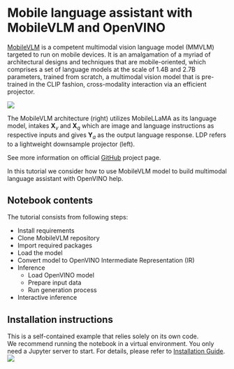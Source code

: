 # Mobile language assistant with MobileVLM and OpenVINO

[MobileVLM](https://arxiv.org/abs/2312.16886) is a competent multimodal vision language model (MMVLM) targeted to run on mobile devices. It is an amalgamation of a myriad of architectural designs and techniques that are mobile-oriented, which comprises a set of language models at the scale of 1.4B and 2.7B parameters, trained from scratch, a multimodal vision model that is pre-trained in the CLIP fashion, cross-modality interaction via an efficient projector.

![](https://github.com/Meituan-AutoML/MobileVLM/raw/main/assets/mobilevlm_arch.png)

The MobileVLM architecture (right) utilizes MobileLLaMA as its language model, intakes $\mathbf{X}_v$ and $\mathbf{X}_q$ which are image and language instructions as respective inputs and gives $\mathbf{Y}_a$ as the output language response. LDP refers to a lightweight downsample projector (left).

See more information on official [GitHub](https://github.com/Meituan-AutoML/MobileVLM) project page.

In this tutorial we consider how to use MobileVLM model to build multimodal language assistant with OpenVINO help.

## Notebook contents
The tutorial consists from following steps:

- Install requirements
- Clone MobileVLM repository
- Import required packages
- Load the model
- Convert model to OpenVINO Intermediate Representation (IR)
- Inference
    - Load OpenVINO model
    - Prepare input data
    - Run generation process
- Interactive inference

## Installation instructions
This is a self-contained example that relies solely on its own code.</br>
We recommend running the notebook in a virtual environment. You only need a Jupyter server to start.
For details, please refer to [Installation Guide](../../README.md).
<img referrerpolicy="no-referrer-when-downgrade" src="https://static.scarf.sh/a.png?x-pxid=5b5a4db0-7875-4bfb-bdbd-01698b5b1a77&file=notebooks/mobilevlm-language-assistant/README.md" />
